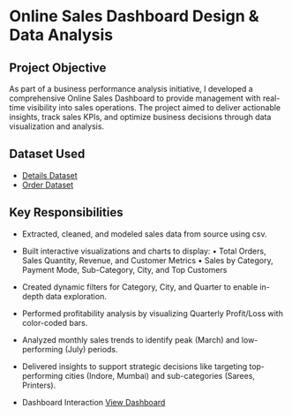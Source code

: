 # Online Sales Dashboard Design & Data Analysis
## Project Objective
As part of a business performance analysis initiative, I developed a comprehensive Online Sales Dashboard to provide management with real-time visibility into sales operations. The project aimed to deliver actionable insights, track sales KPIs, and optimize business decisions through data visualization and analysis.
## Dataset Used
- <a href="https://github.com/priti7540/Online-Sales-Dashboard/blob/main/Details.csv">Details Dataset</a>
- <a href="https://github.com/priti7540/Online-Sales-Dashboard/blob/main/Orders.csv">Order Dataset</a>
## Key Responsibilities
 - Extracted, cleaned, and modeled sales data from source using csv.
 - Built interactive visualizations and charts to display:
 • Total Orders, Sales Quantity, Revenue, and Customer Metrics
 • Sales by Category, Payment Mode, Sub-Category, City, and Top Customers
 - Created dynamic filters for Category, City, and Quarter to enable in-depth data exploration.
 - Performed profitability analysis by visualizing Quarterly Profit/Loss with color-coded bars.
 - Analyzed monthly sales trends to identify peak (March) and low-performing (July) periods.
 - Delivered insights to support strategic decisions like targeting top-performing cities (Indore, Mumbai) and sub-categories (Sarees, Printers).
   
- Dashboard Interaction <a href="https://github.com/priti7540/Online-Sales-Dashboard/blob/main/Onln%20sale%20dashboard.png">View Dashboard</a>

